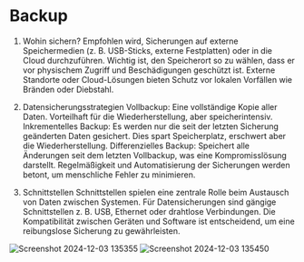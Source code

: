 # Backup

1. Wohin sichern?
Empfohlen wird, Sicherungen auf externe Speichermedien (z. B. USB-Sticks, externe Festplatten) oder in die Cloud durchzuführen.
Wichtig ist, den Speicherort so zu wählen, dass er vor physischem Zugriff und Beschädigungen geschützt ist.
Externe Standorte oder Cloud-Lösungen bieten Schutz vor lokalen Vorfällen wie Bränden oder Diebstahl.

2. Datensicherungsstrategien
Vollbackup: Eine vollständige Kopie aller Daten. Vorteilhaft für die Wiederherstellung, aber speicherintensiv.
Inkrementelles Backup: Es werden nur die seit der letzten Sicherung geänderten Daten gesichert. Dies spart Speicherplatz, erschwert aber die Wiederherstellung.
Differenzielles Backup: Speichert alle Änderungen seit dem letzten Vollbackup, was eine Kompromisslösung darstellt.
Regelmäßigkeit und Automatisierung der Sicherungen werden betont, um menschliche Fehler zu minimieren.

3. Schnittstellen
Schnittstellen spielen eine zentrale Rolle beim Austausch von Daten zwischen Systemen.
Für Datensicherungen sind gängige Schnittstellen z. B. USB, Ethernet oder drahtlose Verbindungen.
Die Kompatibilität zwischen Geräten und Software ist entscheidend, um eine reibungslose Sicherung zu gewährleisten.



![Screenshot 2024-12-03 135355](https://github.com/user-attachments/assets/4d356f74-8693-42e3-8838-5e4d51e68b3f)
![Screenshot 2024-12-03 135450](https://github.com/user-attachments/assets/57e4b94d-a40a-42ea-a088-6e3d5c2ce826)
